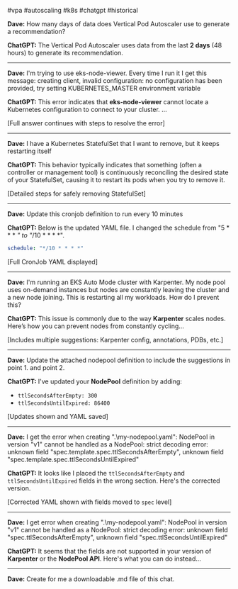 #vpa #autoscaling #k8s #chatgpt #historical

**Dave:** How many days of data does Vertical Pod Autoscaler use to generate a recommendation?

**ChatGPT:** The Vertical Pod Autoscaler uses data from the last **2 days** (48 hours) to generate its recommendation.

---

**Dave:** I'm trying to use eks-node-viewer. Every time I run it I get this message: creating client, invalid configuration: no configuration has been provided, try setting KUBERNETES_MASTER environment variable

**ChatGPT:** This error indicates that **eks-node-viewer** cannot locate a Kubernetes configuration to connect to your cluster. ...

[Full answer continues with steps to resolve the error]

---

**Dave:** I have a Kubernetes StatefulSet that I want to remove, but it keeps restarting itself

**ChatGPT:** This behavior typically indicates that something (often a controller or management tool) is continuously reconciling the desired state of your StatefulSet, causing it to restart its pods when you try to remove it.

[Detailed steps for safely removing StatefulSet]

---

**Dave:** Update this cronjob definition to run every 10 minutes

**ChatGPT:** Below is the updated YAML file. I changed the schedule from "5 * * * *" to "*/10 * * * *".

```yaml
schedule: "*/10 * * * *"
```

[Full CronJob YAML displayed]

---

**Dave:** I'm running an EKS Auto Mode cluster with Karpenter. My node pool uses on-demand instances but nodes are constantly leaving the cluster and a new node joining. This is restarting all my workloads. How do I prevent this?

**ChatGPT:** This issue is commonly due to the way **Karpenter** scales nodes. Here’s how you can prevent nodes from constantly cycling...

[Includes multiple suggestions: Karpenter config, annotations, PDBs, etc.]

---

**Dave:** Update the attached nodepool definition to include the suggestions in point 1. and point 2.

**ChatGPT:** I've updated your **NodePool** definition by adding:
- `ttlSecondsAfterEmpty: 300`
- `ttlSecondsUntilExpired: 86400`

[Updates shown and YAML saved]

---

**Dave:** I get the error when creating ".\my-nodepool.yaml": NodePool in version "v1" cannot be handled as a NodePool: strict decoding error: unknown field "spec.template.spec.ttlSecondsAfterEmpty", unknown field "spec.template.spec.ttlSecondsUntilExpired"

**ChatGPT:** It looks like I placed the `ttlSecondsAfterEmpty` and `ttlSecondsUntilExpired` fields in the wrong section. Here's the corrected version.

[Corrected YAML shown with fields moved to `spec` level]

---

**Dave:** I get error when creating ".\my-nodepool.yaml": NodePool in version "v1" cannot be handled as a NodePool: strict decoding error: unknown field "spec.ttlSecondsAfterEmpty", unknown field "spec.ttlSecondsUntilExpired"

**ChatGPT:** It seems that the fields are not supported in your version of **Karpenter** or the **NodePool API**. Here's what you can do instead...

---

**Dave:** Create for me a downloadable .md file of this chat.